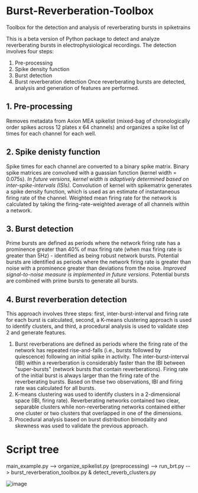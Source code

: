 # Burst-Reverberation-Toolbox
Toolbox for the detection and analysis of reverberating bursts in spiketrains


This is a beta version of Python package to detect and analyze reverberating bursts in electrophysiological recordings. The detection involves four steps:
1. Pre-processing
2. Spike density function
3. Burst detection
4. Burst reverberation detection
Once reverberating bursts are detected, analysis and generation of features are performed.

## 1. Pre-processing
Removes metadata from Axion MEA spikelist (mixed-bag of chronologically order spikes across 12 plates x 64 channels) and organizes a spike list of times for each channel for each well. 

## 2. Spike denisty function
Spike times  for each channel are converted to a binary spike matrix. Binary spike matrices are convolved with a guassian function (kernel width = 0.075s). <i>In future versions, kernel width is adaptively determined based on inter-spike-intervals (ISIs).</i> Convolution of kernel with spikematrix generates a spike density function, which is used as an estimate of instantaneous firing rate of the channel. Weighted mean firing rate for the network is calculated by taking the firing-rate-weighted average of all channels within a network.

## 3. Burst detection
Prime bursts are defined as periods where the network firing rate has a prominence greater than 40% of max firing rate (when max firing rate is greater than 5Hz) - identified as being robust network bursts. Potential bursts are identified as periods where the network firing rate is greater than noise with a prominence greater than deviations from the noise. <i>Improved signal-to-noise measure is implemented in future versions.</i> Potential bursts are combined with prime bursts to generate all bursts.

## 4. Burst reverberation detection
This approach involves three steps: first, inter-burst-interval and firing rate for each burst is calculated, second, a K-means clustering approach is used to identify clusters, and third, a procedural analysis is used to validate step 2 and generate features.

1. Burst reverberations are defined as periods where the firing rate of the network has repeated rise-and-falls (i.e., bursts followed by quiescence) following an initial spike in activity. The inter-burst-interval (IBI) within a reverberation is considerably faster than the IBI between "super-bursts" (network bursts that contain reverberations). Firing rate of the initial burst is always larger than the firing rate of the reverberating bursts. Based on these two observations, IBI and firing rate was calculated for all bursts.
2. K-means clustering was used to identify clusters in a 2-dimensional space (IBI, firing rate). Reverberating networks contained two clear, separable clusters while non-reverberating networks contained either one cluster or two clusters that overlapped in one of the dimensions.
3. Procedural analysis based on burst distribution bimodality and skewness was used to validate the previous approach.

# Script tree
main_example.py --> organize_spikelist.py (preprocessing) --> run_brt.py --> burst_reverberation_toolbox.py & detect_reverb_clusters.py

![image](https://user-images.githubusercontent.com/2040394/192377656-c2bb8204-f5f1-4a3b-928d-4f207ad5c043.png)

